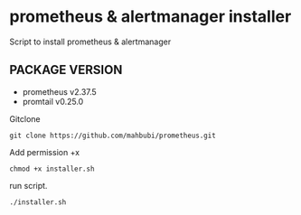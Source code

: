# prometheus & alertmanager installer


Script to install prometheus & alertmanager

## PACKAGE VERSION
- prometheus v2.37.5
- promtail  v0.25.0

Gitclone
```
git clone https://github.com/mahbubi/prometheus.git
```
Add permission +x
```
chmod +x installer.sh
```
run script.
```
./installer.sh
```
